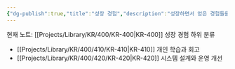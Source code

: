 ```yaml
---
{"dg-publish":true,"title":"성장 경험","description":"성장하면서 얻은 경험들을 정리해봅니다. 개인적으로 학습한 경우, 시스템 즉 서비스와 관련된 경험, 협업등을 통한 성장등의 카테고리로 구분합니다","permalink":"/projects/library/kr/400/kr-400/","dgPassFrontmatter":true,"noteIcon":"0","created":"2024-11-21T13:34:19.915+09:00","updated":"2024-11-21T13:36:40.701+09:00"}
---
```


현재 노트: [[Projects/Library/KR/400/KR-400\|KR-400]] 성장 경험
하위 분류
- [[Projects/Library/KR/400/410/KR-410\|KR-410]] 개인 학습과 회고
- [[Projects/Library/KR/400/420/KR-420\|KR-420]] 시스템 설계와 운영 개선